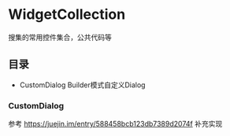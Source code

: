 # WidgetCollection
搜集的常用控件集合，公共代码等

## 目录
+ CustomDialog Builder模式自定义Dialog

### CustomDialog
参考 https://juejin.im/entry/588458bcb123db7389d2074f 补充实现
